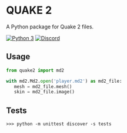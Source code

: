 # QUAKE 2
A Python package for Quake 2 files.

[![Python 3](https://img.shields.io/badge/python-3-blue.svg)]() [![Discord](https://img.shields.io/badge/discord-chat-7289DA.svg)](https://discord.gg/hFct5VQ)

## Usage
```python
from quake2 import md2

with md2.Md2.open('player.md2') as md2_file:
   mesh = md2_file.mesh()
   skin = md2_file.image()
```

## Tests
```
>>> python -m unittest discover -s tests
```
